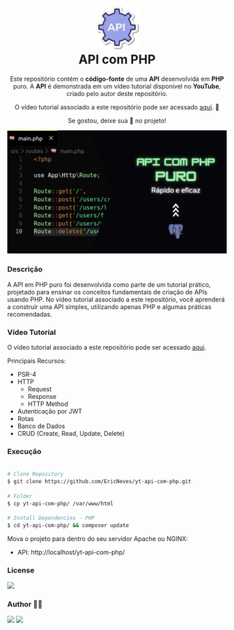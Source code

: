 <h1 align="center">
  <br />
  <img src=".github/api.png">
  <br />
  API com PHP
  <br />
</h1>

<p align="center">
  Este repositório contém o <b>código-fonte</b> de uma <b>API</b> desenvolvida em <b>PHP</b> puro. A <b>API</b> é demonstrada em um vídeo tutorial disponível no <b>YouTube</b>, criado pelo autor deste repositório.
</p> 
<p align="center">
  O vídeo tutorial associado a este repositório pode ser acessado <a href="https://www.youtube.com/watch?v=5fg5NG2ucsA">aqui</a>. 🚀
</p>

<p align="center">
  Se gostou, deixe sua 🌟 no projeto!
</p>

![screenshot](.github/miniatura-v2.png)

### Descrição

A API em PHP puro foi desenvolvida como parte de um tutorial prático, projetado para ensinar os conceitos fundamentais de criação de APIs usando PHP. No vídeo tutorial associado a este repositório, você aprenderá a construir uma API simples, utilizando apenas PHP e algumas práticas recomendadas.

### Vídeo Tutorial

O vídeo tutorial associado a este repositório pode ser acessado <a href="https://www.youtube.com/watch?v=5fg5NG2ucsA">aqui</a>.

Principais Recursos:
  * PSR-4
  * HTTP
    * Request
    * Response
    * HTTP Method
  * Autenticação por JWT
  * Rotas
  * Banco de Dados
  * CRUD (Create, Read, Update, Delete)

### Execução

```sh

# Clone Repository
$ git clone https://github.com/EricNeves/yt-api-com-php.git

# Folder
$ cp yt-api-com-php/ /var/www/html

# Install Dependencies - PHP
$ cd yt-api-com-php/ && composer update

```

Mova o projeto para dentro do seu servidor Apache ou NGINX:

* API: http://localhost/yt-api-com-php/ 

### License 

<img src="https://img.shields.io/github/license/ericneves/yt-api-com-php?style=flat-square&labelColor=%2335374B">

### Author 🧑‍💻
<a href="https://www.instagram.com/ericneves_dev/"><img src="https://img.shields.io/badge/Instagram-E4405F?style=for-the-badge&logo=instagram&logoColor=white"></a> <a href="https://linkedin.com/in/ericnevesrr"> <img src="https://img.shields.io/badge/LinkedIn-0077B5?style=for-the-badge&logo=linkedin&logoColor=white"></a>
